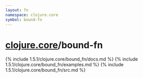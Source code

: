 ```yaml
---
layout: fn
namespace: clojure.core
symbol: bound-fn
---
```


# [clojure.core](../)/bound-fn

{% include 1.5.1/clojure.core/bound_fn/docs.md %}
{% include 1.5.1/clojure.core/bound_fn/examples.md %}
{% include 1.5.1/clojure.core/bound_fn/src.md %}

